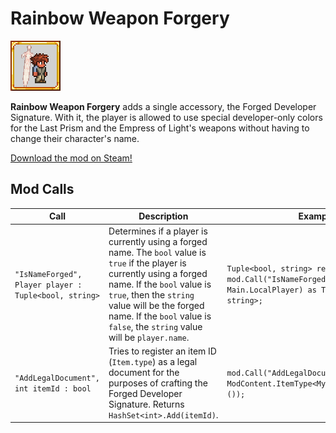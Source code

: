 # Rainbow Weapon Forgery

![Rainbow Weapon Forgery mod icon](icon.png)

**Rainbow Weapon Forgery** adds a single accessory, the Forged Developer Signature. With it, the player is allowed to use special developer-only colors for the Last Prism and the Empress of Light's weapons without having to change their character's name.

[Download the mod on Steam!](https://steamcommunity.com/sharedfiles/filedetails/?id=2882074287)

## Mod Calls

| Call | Description | Example
| --- | --- | --- |
| `"IsNameForged", Player player : Tuple<bool, string>` | Determines if a player is currently using a forged name. The `bool` value is `true` if the player is currently using a forged name. If the `bool` value is `true`, then the  `string` value will be the forged name. If the `bool` value is `false`, the `string` value will be `player.name`. | `Tuple<bool, string> results = mod.Call("IsNameForged", Main.LocalPlayer) as Tuple<bool, string>;` |
| `"AddLegalDocument", int itemId : bool` | Tries to register an item ID (`Item.type`) as a legal document for the purposes of crafting the Forged Developer Signature. Returns `HashSet<int>.Add(itemId)`. | `mod.Call("AddLegalDocument", ModContent.ItemType<MyLegalDocumentItem>());` |